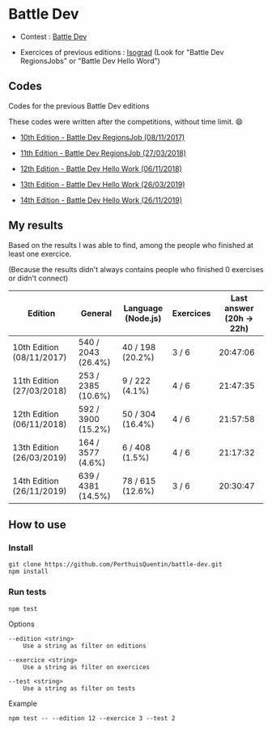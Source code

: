 # Battle Dev

- Contest : [Battle Dev](https://battledev.blogdumoderateur.com)

- Exercices of previous editions : [Isograd](https://www.isograd.com/FR/solutionconcours.php) (Look for "Battle Dev RegionsJobs" or "Battle Dev Hello Word")

## Codes

Codes for the previous Battle Dev editions

These codes were written after the competitions, without time limit. 😄

- [10th Edition - Battle Dev RegionsJob (08/11/2017)](edition-10/README.md)

- [11th Edition - Battle Dev RegionsJob (27/03/2018)](edition-11/README.md)

- [12th Edition - Battle Dev Hello Work (06/11/2018)](edition-12/README.md)

- [13th Edition - Battle Dev Hello Work (26/03/2019)](edition-13/README.md)

- [14th Edition - Battle Dev Hello Work (26/11/2019)](edition-14/README.md)

## My results

Based on the results I was able to find, among the people who finished at least one exercice.

(Because the results didn't always contains people who finished 0 exercises or didn't connect)

Edition                   | General            | Language (Node.js) | Exercices | Last answer (20h -> 22h)
------------------------- | ------------------ | ------------------ | --------- | ------------------------
10th Edition (08/11/2017) | 540 / 2043 (26.4%) | 40 / 198 (20.2%)   | 3 / 6     | 20:47:06
11th Edition (27/03/2018) | 253 / 2385 (10.6%) | 9 / 222 (4.1%)     | 4 / 6     | 21:47:35
12th Edition (06/11/2018) | 592 / 3900 (15.2%) | 50 / 304 (16.4%)   | 4 / 6     | 21:57:58
13th Edition (26/03/2019) | 164 / 3577 (4.6%)  | 6 / 408 (1.5%)     | 4 / 6     | 21:17:32
14th Edition (26/11/2019) | 639 / 4381 (14.5%) | 78 / 615 (12.6%)   | 3 / 6     | 20:30:47

## How to use

### Install

```
git clone https://github.com/PerthuisQuentin/battle-dev.git
npm install
```

### Run tests

```
npm test
```

Options

```
--edition <string>
	Use a string as filter on editions

--exercice <string>
	Use a string as filter on exercices

--test <string>
	Use a string as filter on tests
```

Example

```
npm test -- --edition 12 --exercice 3 --test 2
```